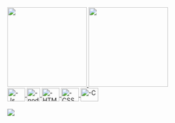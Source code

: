 
<div style="display: inline_block">
  <a href="https://github.com/jamirnasci">
  <img height="180em" src="https://github-readme-stats.vercel.app/api?username=jamirnasci&show_icons=true&theme=dark&include_all_commits=true&count_private=true"/>
  <img height="180em" src="https://github-readme-stats.vercel.app/api/top-langs/?username=jamirnasci&layout=compact&langs_count=7&theme=dark"/>
</div>
<div style="display: inline_block">
  <img align="center" alt="-Js" height="30" width="40" src="https://cdn.jsdelivr.net/gh/devicons/devicon/icons/javascript/java-original.svg">
  <img align="center" alt="-node" height="30" width="30" src="https://cdn.jsdelivr.net/gh/devicons/devicon/icons/nodejs/nodejs-original.svg">
  <img align="center" alt="-HTML" height="30" width="40" src="https://cdn.jsdelivr.net/gh/devicons/devicon/icons/html5/html5-original.svg">
  <img align="center" alt="-CSS" height="30" width="40" src="https://cdn.jsdelivr.net/gh/devicons/devicon/icons/css3/css3-original.svg">
  <img align="center" alt="-C" height="30" width="40" src="https://cdn.jsdelivr.net/gh/devicons/devicon/icons/c/c-original.svg">
</div>
  <br>
<div> 
  <a href="https://instagram.com/jamir.nasci" target="_blank"><img src="https://img.shields.io/badge/-Instagram-%23E4405F?style=for-the-badge&logo=instagram&logoColor=white" target="_blank"></a>
</div>
